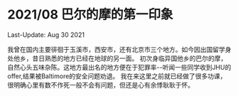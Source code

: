 2021/08 巴尔的摩的第一印象
===

Last-Update: Aug 30 2021

我曾在国内主要徘徊于玉溪市，西安市，还有北京市三个地方。如今因出国留学身处他乡，昔日熟悉的地方已经在地球的另一面。
初次身临异国他乡的巴尔的摩，自然心头五味杂陈。这地方最出名的地方便在于犯罪率--听闻一些同学收到JHU的offer,结果被Baltimore的安全问题劝退。
我在来这里之前就已经做了很多功课，很明确心里有数不作死一般不会有问题，但还是心有余悸耿耿于怀。
